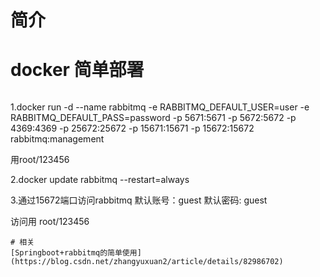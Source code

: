 # 简介

# docker 简单部署
```
```
1.docker run -d --name rabbitmq -e RABBITMQ_DEFAULT_USER=user -e RABBITMQ_DEFAULT_PASS=password -p 5671:5671 -p 5672:5672 -p 4369:4369 -p 25672:25672 -p 15671:15671 -p 15672:15672 rabbitmq:management
 
 用root/123456

2.docker update rabbitmq --restart=always

3.通过15672端口访问rabbitmq
默认账号：guest
默认密码:  guest

访问用 root/123456
```
# 相关
[Springboot+rabbitmq的简单使用](https://blog.csdn.net/zhangyuxuan2/article/details/82986702)
